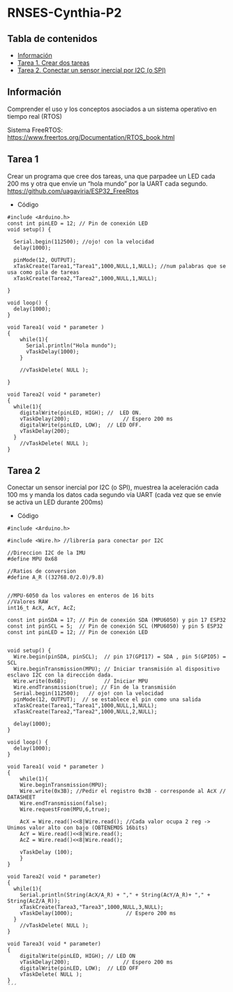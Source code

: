 # RNSES-Cynthia-P2
## Tabla de contenidos 
* [Información](#info)
* [Tarea 1. Crear dos tareas](#tarea1)
* [Tarea 2. Conectar un sensor inercial por I2C (o SPI)](#tarea2)

## Información
Comprender el uso y los conceptos asociados a un sistema operativo en tiempo real (RTOS)

Sistema FreeRTOS: https://www.freertos.org/Documentation/RTOS_book.html

## Tarea 1
Crear un programa que cree dos tareas, una que parpadee un LED cada 200 ms y otra que envíe un “hola mundo” por la UART cada segundo. https://github.com/uagaviria/ESP32_FreeRtos

* Código

```
#include <Arduino.h>
const int pinLED = 12; // Pin de conexión LED
void setup() {

  Serial.begin(112500); //ojo! con la velocidad
  delay(1000);
  
  pinMode(12, OUTPUT); 
  xTaskCreate(Tarea1,"Tarea1",1000,NULL,1,NULL); //num palabras que se usa como pila de tareas
  xTaskCreate(Tarea2,"Tarea2",1000,NULL,1,NULL);

}

void loop() {
  delay(1000);
}

void Tarea1( void * parameter )
{
    while(1){
      Serial.println("Hola mundo");
      vTaskDelay(1000);
    }
    
    //vTaskDelete( NULL );

}

void Tarea2( void * parameter)
{
  while(1){
    digitalWrite(pinLED, HIGH); //  LED ON.
    vTaskDelay(200);                 // Espero 200 ms
    digitalWrite(pinLED, LOW);  // LED OFF.
    vTaskDelay(200);  
  }
    //vTaskDelete( NULL );
}

```

## Tarea 2 
Conectar un sensor inercial por I2C (o SPI), muestrea la aceleración cada 100 ms y manda los datos cada segundo vía UART (cada vez que se envíe se activa un LED durante 200ms)

* Código

```
#include <Arduino.h>

#include <Wire.h> //librería para conectar por I2C
 
//Direccion I2C de la IMU
#define MPU 0x68
 
//Ratios de conversion
#define A_R ((32768.0/2.0)/9.8)
 
 
//MPU-6050 da los valores en enteros de 16 bits
//Valores RAW
int16_t AcX, AcY, AcZ;

const int pinSDA = 17; // Pin de conexión SDA (MPU6050) y pin 17 ESP32
const int pinSCL = 5;  // Pin de conexión SCL (MPU6050) y pin 5 ESP32
const int pinLED = 12; // Pin de conexión LED


void setup() {
  Wire.begin(pinSDA, pinSCL);  // pin 17(GPI17) = SDA , pin 5(GPIO5) = SCL
  Wire.beginTransmission(MPU); // Iniciar transmisión al dispositivo esclavo I2C con la dirección dada.
  Wire.write(0x6B);            // Iniciar MPU
  Wire.endTransmission(true); // Fin de la transmisión
  Serial.begin(112500);   // ojo! con la velocidad
  pinMode(12, OUTPUT);  // se establece el pin como una salida
  xTaskCreate(Tarea1,"Tarea1",1000,NULL,1,NULL);
  xTaskCreate(Tarea2,"Tarea2",1000,NULL,2,NULL);
  
  delay(1000);
}

void loop() {
  delay(1000);
}

void Tarea1( void * parameter )
{
    while(1){
    Wire.beginTransmission(MPU);
    Wire.write(0x3B); //Pedir el registro 0x3B - corresponde al AcX // DATASHEET
    Wire.endTransmission(false);
    Wire.requestFrom(MPU,6,true);
       
    AcX = Wire.read()<<8|Wire.read(); //Cada valor ocupa 2 reg -> Unimos valor alto con bajo (OBTENEMOS 16bits)
    AcY = Wire.read()<<8|Wire.read();
    AcZ = Wire.read()<<8|Wire.read();  
         
    vTaskDelay (100);
    }
}

void Tarea2( void * parameter)
{
  while(1){
    Serial.println(String(AcX/A_R) + "," + String(AcY/A_R)+ "," + String(AcZ/A_R));
    xTaskCreate(Tarea3,"Tarea3",1000,NULL,3,NULL); 
    vTaskDelay(1000);                 // Espero 200 ms
  }
    //vTaskDelete( NULL );
}

void Tarea3( void * parameter)
{ 
    digitalWrite(pinLED, HIGH); // LED ON
    vTaskDelay(200);                 // Espero 200 ms
    digitalWrite(pinLED, LOW);  // LED OFF
    vTaskDelete( NULL );
}
´´´

